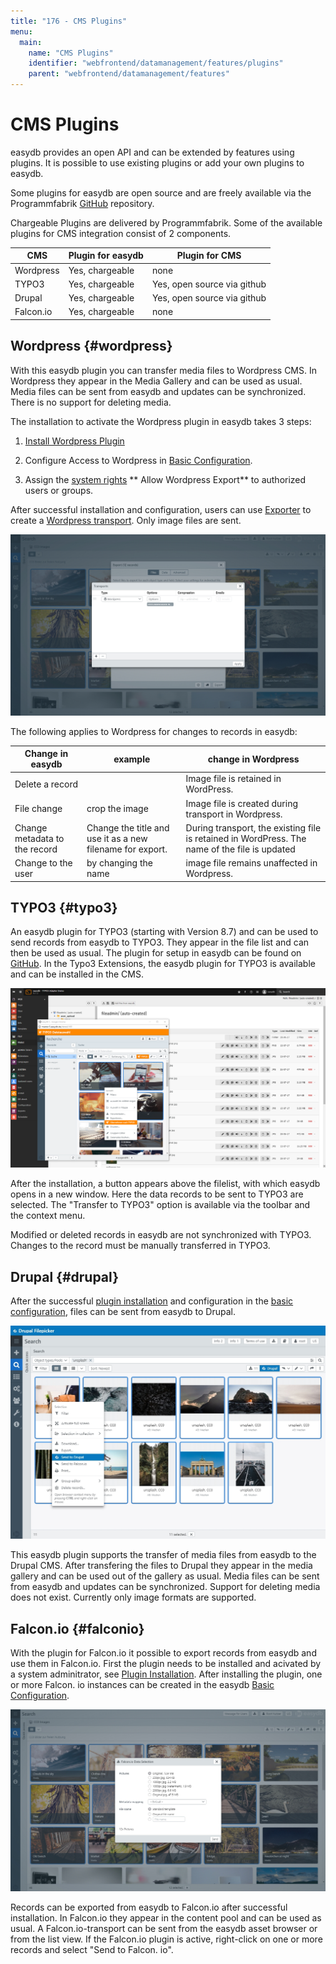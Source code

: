 ```yaml
---
title: "176 - CMS Plugins"
menu:
  main:
    name: "CMS Plugins"
    identifier: "webfrontend/datamanagement/features/plugins"
    parent: "webfrontend/datamanagement/features"
---
```

# CMS Plugins

easydb provides an open API and can be extended by features using plugins. It is possible to use existing plugins or add your own plugins to easydb.

Some plugins for easydb are open source and are freely available via the Programmfabrik [GitHub](https://github.com/programmfabrik) repository.

Chargeable Plugins are delivered by Programmfabrik. Some of the available plugins for CMS integration consist of 2 components.

|CMS|	Plugin for easydb	| Plugin for CMS|
|---|---|---|
|Wordpress|	Yes, chargeable |none|
|TYPO3|Yes, chargeable	|Yes, open source via github|
|Drupal|Yes, chargeable	|Yes, open source via github|
|Falcon.io|	Yes, chargeable |none|


## Wordpress {#wordpress}

With this easydb plugin you can transfer media files to Wordpress CMS. In Wordpress they appear in the Media Gallery and can be used as usual. Media files can be sent from easydb and updates can be synchronized. There is no support for deleting media.

The installation to activate the Wordpress plugin in easydb takes 3 steps:

1. [Install Wordpress Plugin](/en/sysadmin/configuration/easydb-server.yml/plugins/)

2. Configure Access to Wordpress in [Basic Configuration](/en/webfrontend/administration/base-config/cms).

3. Assign the [system rights](/en/webfrontend/rightsmanagement) ** Allow Wordpress Export** to authorized users or groups.

After successful installation and configuration, users can use [Exporter](../../features/export) to create a [Wordpress transport](../../features/export). Only image files are sent.

![](wp_transport_en_en.jpg)

The following applies to Wordpress for changes to records in easydb:

|Change in easydb | example | change in Wordpress |
|---|---|---|
| Delete a record || Image file is retained in WordPress. |
| File change | crop the image | Image file is created during transport in Wordpress. |
| Change metadata to the record | Change the title and use it as a new filename for export. | During transport, the existing file is retained in WordPress. The name of the file is updated
| Change to the user | by changing the name | image file remains unaffected in Wordpress. |


## TYPO3 {#typo3}

An easydb plugin for TYPO3 (starting with Version 8.7) and can be used to send records from easydb to TYPO3. They appear in the file list and can then be used as usual. The plugin for setup in easydb can be found on [GitHub](https://github.com/programmfabrik/typo3-easydb-plugin). In the Typo3 Extensions, the easydb plugin for TYPO3 is available and can be installed in the CMS.

![TYPO3 plugin for easydb](typo3_easydb_plugin_en.png)

After the installation, a button appears above the filelist, with which easydb opens in a new window. Here the data records to be sent to TYPO3 are selected. The "Transfer to TYPO3" option is available via the toolbar and the context menu.

Modified or deleted records in easydb are not synchronized with TYPO3. Changes to the record must be manually transferred in TYPO3.

## Drupal {#drupal}

After the successful [plugin installation](/en/sysadmin/configuration/easydb-server.yml/plugins/) and configuration in the [basic configuration](/en/webfrontend/administration/base-config/cms), files can be sent from easydb to Drupal.

![](drupal1_en_en.jpg)

This easydb plugin supports the transfer of media files from easydb to the Drupal CMS. After transfering the files to Drupal they appear in the media gallery and can be used out of the gallery as usual. Media files can be sent from easydb and updates can be synchronized. Support for deleting media does not exist. Currently only image formats are supported.


## Falcon.io {#falconio}

With the plugin for Falcon.io it possible to export records from easydb and use them in Falcon.io. First the plugin needs to be installed and acivated by a system adminitrator, see [Plugin Installation](/en/sysadmin/configuration/easydb-server.yml/plugins/). After installing the plugin, one or more Falcon. io instances can be created in the easydb [Basic Configuration](../../../administration/base-config).

![](falconio_en_en.jpg)

Records can be exported from easydb to Falcon.io after successful installation. In Falcon.io they appear in the content pool and can be used as usual.
A Falcon.io-transport can be sent from the easydb asset browser or from the list view. If the Falcon.io plugin is active, right-click on one or more records and select "Send to Falcon. io".
